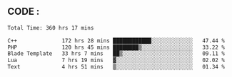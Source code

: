 ## CODE :
<!--START_SECTION:waka-->

```txt
Total Time: 360 hrs 17 mins

C++              172 hrs 28 mins ████████████░░░░░░░░░░░░░   47.44 %
PHP              120 hrs 45 mins ████████▒░░░░░░░░░░░░░░░░   33.22 %
Blade Template   33 hrs 7 mins   ██▒░░░░░░░░░░░░░░░░░░░░░░   09.11 %
Lua              7 hrs 19 mins   ▓░░░░░░░░░░░░░░░░░░░░░░░░   02.02 %
Text             4 hrs 51 mins   ▒░░░░░░░░░░░░░░░░░░░░░░░░   01.34 %
```

<!--END_SECTION:waka-->
